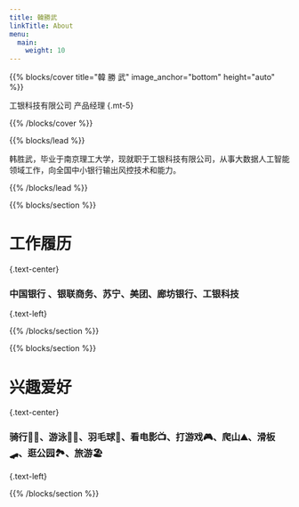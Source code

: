 ```yaml
---
title: 韓勝武
linkTitle: About
menu:
  main:
    weight: 10
---
```


{{% blocks/cover title="韓  勝  武" image_anchor="bottom" height="auto" %}}

工银科技有限公司 产品经理
{.mt-5}

{{% /blocks/cover %}}

{{% blocks/lead %}}

韩胜武，毕业于南京理工大学，现就职于工银科技有限公司，从事大数据人工智能领域工作，向全国中小银行输出风控技术和能力。


{{% /blocks/lead %}}

{{% blocks/section %}}

# 工作履历
{.text-center}

### 中国银行 、银联商务、苏宁、美团、廊坊银行、工银科技
{.text-left}

{{% /blocks/section %}}

{{% blocks/section %}}

# 兴趣爱好
{.text-center}

### 骑行🚴🏻、游泳🏊🏻、羽毛球🏸、看电影📺、打游戏🎮、爬山⛰、滑板🛹、逛公园🏞、旅游🏖
{.text-left}

{{% /blocks/section %}}